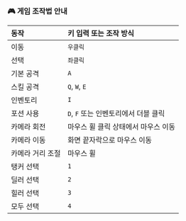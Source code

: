 ### 🎮 게임 조작법 안내

| 동작             | 키 입력 또는 조작 방식                         |
|:------------------|:---------------------------------------------|
| 이동             | `우클릭`                                      |
| 선택             | `좌클릭`                                      |
| 기본 공격        | `A`                                           |
| 스킬 공격        | `Q`, `W`, `E`                                 |
| 인벤토리         | `I`                                           |
| 포션 사용        | `D`, `F` 또는 인벤토리에서 더블 클릭          |
| 카메라 회전      | 마우스 휠 클릭 상태에서 마우스 이동           |
| 카메라 이동      | 화면 끝자락으로 마우스 이동                  |
| 카메라 거리 조절 | 마우스 휠                                     |
| 탱커 선택        | `1`                                           |
| 딜러 선택        | `2`                                           |
| 힐러 선택        | `3`                                           |
| 모두 선택        | `4`                                           |
